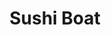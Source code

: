 ---
layout: place
title: "Sushi Boat"
permalink: /vermont/manchester-center/sushi-boat.html
stateAbbr: VT
stateName: Vermont
cityName: Manchester Center
seo:
  name: "Sushi Boat"
  type: Restaurant
  links: null
description: "Looking for sushi in Manchester Center, Vermont? Check out Sushi Boat for a delightful Japanese dining experience. Enjoy a variety of sushi and other dishes ..."
place_id: ChIJBavDq0Ve4IkR6i8t4RldpRo
photos:
  - name: >-
      places/ChIJBavDq0Ve4IkR6i8t4RldpRo/photos/AeeoHcJYyOEWM-AT4-V71Sdr6XVK2MMJW27D2hyul8VdBbOTNNcT7QJi9GS6jwvUQiBiIbLvW08oXLAQDi2QRfp59Wvo5xgQssOpbwmcbdK3DP27E_oFcnSTO28nj6_wPQeDcR53PiW_X0-wJaR1Kgpsfy_THDstoCVy3ibQNUxIz0NK4EY1vxMrt1KwqMXyAmMT6yGD1NvbQRhuyt72EmHHL1u08Nyw6fUI-hKxktgIkNR4YzO9_MVhiQOcjze4p7AUHia2dCGCTPhhZRSuNKd6gMRq8XWfIPDw7zkMXQEcobnsxxL2z6rNQf6P13aK5oPaZi9AujasvVxkomAAIHdlnzpUOGJO42uNrwOH5ChOLCwyml_EFTZohSgSBdOH71W9PVfMImi66RGDY8xZhHLoVImETEdQ0a6Bkb6mWjIFSbw
    widthPx: 4032
    heightPx: 3024
    authorAttributions:
      - displayName: Nicole Fegan
        uri: https://maps.google.com/maps/contrib/107275234137682715231
        photoUri: >-
          https://lh3.googleusercontent.com/a-/ALV-UjW9Hl3ev4jfUvTUAqf5w0HQT7g3ah0IQVHAOF1hjC9W7lx6aXmemA=s100-p-k-no-mo
    flagContentUri: >-
      https://www.google.com/local/imagery/report/?cb_client=maps_api_places.places_api&image_key=!1e10!2sCIHM0ogKEICAgICEkL6MWw&hl=en-US
    googleMapsUri: >-
      https://www.google.com/maps/place//data=!3m4!1e2!3m2!1sCIHM0ogKEICAgICEkL6MWw!2e10!4m2!3m1!1s0x89e05e45abc3ab05:0x1aa55d19e12d2fea
  - name: >-
      places/ChIJBavDq0Ve4IkR6i8t4RldpRo/photos/AeeoHcJsrkw0-S7hWCnrz9f9k7IM_VzSMlk3LZtjLc9dHTir54Cdl5YYiD0UK-1edLI7um4h3KhuVF96hTzD0l4ZCSZXN5urGYtPi9DpwK61j_EhjWhLExqDtkICYZR4q74uARl7dpZCMbQRZ39r42uLLi6y5ZLy1DnU77Iux2Hf__9zv69LzN-4yjeHqT2HfnSlmSNMLT5J5Dk8SKVg1vtm4wyeLcZchq0CZJWHp7dIjXcBtQqw8WPpQ0f387XA8YJcyrGibiqe5Ij2cVAsBNjnJkPnLHZmV6_wyK7s2mrrkefycTMNUSKL0X3t87o1YYNvwMbucoCcylGxX709bQOrNsFSBn7Fmz6Nr_soahWqVCJtNUaC00uTG0WDKP5KFq9GMfKfmym6Ihp22CyhB0Bh0bAtWUp4Zkf5kPgfrrluBOW_wj4
    widthPx: 4032
    heightPx: 3024
    authorAttributions:
      - displayName: Rachel Mazuch
        uri: https://maps.google.com/maps/contrib/110323549375575879606
        photoUri: >-
          https://lh3.googleusercontent.com/a-/ALV-UjUMFJvap6eE0piWJWDVn4tqf-2ErcttVDz9vCtLh_AiZVNemRI=s100-p-k-no-mo
    flagContentUri: >-
      https://www.google.com/local/imagery/report/?cb_client=maps_api_places.places_api&image_key=!1e10!2sCIHM0ogKEICAgIDZwI280gE&hl=en-US
    googleMapsUri: >-
      https://www.google.com/maps/place//data=!3m4!1e2!3m2!1sCIHM0ogKEICAgIDZwI280gE!2e10!4m2!3m1!1s0x89e05e45abc3ab05:0x1aa55d19e12d2fea
  - name: >-
      places/ChIJBavDq0Ve4IkR6i8t4RldpRo/photos/AeeoHcKNbMmr_2iWFGTYROQHImftJZeAe9thpqXJfvlE_jG_Xj4VFEmVbhkswWd5ONSOhvd0cdcafstp6QPa777DqXilinIz3PSEHvZgw-F39EMgM4i19xdmGEXozPKIfEz64xVCbFu5vxSC06eBz4EF243ujy9qEnX1fUV9P0VRGkldQX4oirEglvUVpRrizJqcI9bryhSvSxbekU5jUFgqfEzqfo6V_W91bN1XLYqDd4-pOwAG_HpEO-0yFkNcGcRmu-_1hZoUig3IS-EadAtYf_xZGlmXKVMIDps0S_IjqP6CNhlvIYf4SHby8U6zusBCZEXsx4qngvqzxzUAnlswYNLuoOG72hz1HrABL_qdV8etYRUM8SFV2dVsh7Jkc1uzcvx5JKpmPq0Vy72D_Wq_skILSrm_sttKbVu3ceZ4OWQ
    widthPx: 4032
    heightPx: 3024
    authorAttributions:
      - displayName: Rachel Mazuch
        uri: https://maps.google.com/maps/contrib/110323549375575879606
        photoUri: >-
          https://lh3.googleusercontent.com/a-/ALV-UjUMFJvap6eE0piWJWDVn4tqf-2ErcttVDz9vCtLh_AiZVNemRI=s100-p-k-no-mo
    flagContentUri: >-
      https://www.google.com/local/imagery/report/?cb_client=maps_api_places.places_api&image_key=!1e10!2sCIHM0ogKEICAgIDZwI28Mg&hl=en-US
    googleMapsUri: >-
      https://www.google.com/maps/place//data=!3m4!1e2!3m2!1sCIHM0ogKEICAgIDZwI28Mg!2e10!4m2!3m1!1s0x89e05e45abc3ab05:0x1aa55d19e12d2fea
  - name: >-
      places/ChIJBavDq0Ve4IkR6i8t4RldpRo/photos/AeeoHcLfkW1vwFpU1XXWoeVnUTLXKQPjYxPKUEHhXYlMfsMP_vheig6hWiZbkeyEqCFR0LG1hS4aKWPERyQo9uTYAqSa_yqwpSGf9WlF9DN0K9kznxY9SKPV2Sf1ywkHguLDud4NSZbjSU1G-8E-ivthKeQLWg2Vdh9vlDmSyiqzAw7ONSZRrTJcUvtNUo69T7OAJlk8kbIusnnpouPfJutFk4muH7QG9Rha9sOQdJnaTyK0wDnNfu3zSYIaVYhiDHzFXwur6pSejIoHbUDlK6xBwyGY9dyCiCKd2uNz6nVfHR48qMocfPNIwowmVVDB4NpAOGrXf9OUNLHRr0xewS_UlqXNIKuQSkjr3aWUVO8jsAqgarBQRvSJEEvvqER4PmSNQuwqjqiO9ffdghZzWhSpglSnDzn3jDDh17n50Or-4kzf2w
    widthPx: 4800
    heightPx: 3200
    authorAttributions:
      - displayName: Sushi Boat
        uri: https://maps.google.com/maps/contrib/116079230149022218151
        photoUri: >-
          https://lh3.googleusercontent.com/a/ACg8ocKCGhfWC7coi1fjlzaYScTQXnQciMDrl42fmEC70qHpGK2X2g=s100-p-k-no-mo
    flagContentUri: >-
      https://www.google.com/local/imagery/report/?cb_client=maps_api_places.places_api&image_key=!1e10!2sCIHM0ogKEICAgICE1d69ew&hl=en-US
    googleMapsUri: >-
      https://www.google.com/maps/place//data=!3m4!1e2!3m2!1sCIHM0ogKEICAgICE1d69ew!2e10!4m2!3m1!1s0x89e05e45abc3ab05:0x1aa55d19e12d2fea
  - name: >-
      places/ChIJBavDq0Ve4IkR6i8t4RldpRo/photos/AeeoHcJH9Y7BeRFRySpsSsRaiQ09rI1tzooy2KCltm4h-xROoCRlL_gB47xhykBGLG7N-D7uBidLsXMt5WPhuYNm7fJraz1_MCKZExZzm5enae607RePxHb5YQGJwHMv3tFMPQA90m4n17F-AkqUDUksKjr0WJLHxXGjrKsZTif6PMvr6Wwxiz--Ie1nRvYaeQU5D3YdIzNEsXD0UdO7xl6asyajCL8Ywz1uKeXSeH57PnijUrovgIIwJYlrxvAuB2q6WD34HV6Uk-ozxsIohPzc38ybfX_hTWdhU039bOPFs-c5NyxO-3ILBBu4h5h4j-HC1ziyhxhiCRgARbzvKc8wEzcdBUATrvull9R9yflHk45VAqJUVt5X6RNFiUB44BI0ZNZqYRRkHuf4VgkIv_uZBy2lcUAxEvK5qRzaVDdiUmA
    widthPx: 4032
    heightPx: 3024
    authorAttributions:
      - displayName: Jennifer Lee Donaker
        uri: https://maps.google.com/maps/contrib/109012451737457056148
        photoUri: >-
          https://lh3.googleusercontent.com/a-/ALV-UjUaaO7jOIK5v5Tr1i-WQUIEkZCBryCNXrwikpgmzTgY1aZxSfIMmA=s100-p-k-no-mo
    flagContentUri: >-
      https://www.google.com/local/imagery/report/?cb_client=maps_api_places.places_api&image_key=!1e10!2sCIHM0ogKEICAgIDc9-SVMg&hl=en-US
    googleMapsUri: >-
      https://www.google.com/maps/place//data=!3m4!1e2!3m2!1sCIHM0ogKEICAgIDc9-SVMg!2e10!4m2!3m1!1s0x89e05e45abc3ab05:0x1aa55d19e12d2fea
  - name: >-
      places/ChIJBavDq0Ve4IkR6i8t4RldpRo/photos/AeeoHcKGsD99yffwm7lhXBwWwpq511g9kVcQ6DnDo1mHRbxIbls2AKxEYXKRXunqxBeTvrGx_2Ok-NlsT1IqRxSScIJ6WTKLh_45zQVnl23wNDIQRkYIdLn6ZHQvHIaypExhO0VhDbA32Ys7P3yR7ZgGfn9PX9JT9BOhhvUqcIitGEkDfCXFSsJsJqxOZBs9nqGOxWgPgFqHHimUzq1qakwbxOfwTMhQNi3MsddG1B7Z1s4qhOTUTgzO2ssDpc9zFn77AdetSgvrJsy9cwpxmNNJgYHQ4ab0hnj20rpcrcv_fAnvGXG15ZbdSZCgE5XMSrTfRT9Ptz32WQN9LOCV8sO4DsQ3HL8nMuCvJ_X5AKznJApsy03FPFMAhmEiHHJlUXdEPn2OeIM5KgvKXjeLepOqEAIYeAYDgjDq35X3FBWLVJvwNg
    widthPx: 4800
    heightPx: 3200
    authorAttributions:
      - displayName: Sushi Boat
        uri: https://maps.google.com/maps/contrib/116079230149022218151
        photoUri: >-
          https://lh3.googleusercontent.com/a/ACg8ocKCGhfWC7coi1fjlzaYScTQXnQciMDrl42fmEC70qHpGK2X2g=s100-p-k-no-mo
    flagContentUri: >-
      https://www.google.com/local/imagery/report/?cb_client=maps_api_places.places_api&image_key=!1e10!2sCIHM0ogKEICAgICE1d69Mw&hl=en-US
    googleMapsUri: >-
      https://www.google.com/maps/place//data=!3m4!1e2!3m2!1sCIHM0ogKEICAgICE1d69Mw!2e10!4m2!3m1!1s0x89e05e45abc3ab05:0x1aa55d19e12d2fea
  - name: >-
      places/ChIJBavDq0Ve4IkR6i8t4RldpRo/photos/AeeoHcK7lJmc_5BAvdjFPCY-GreEcE7Kml6w44bsqAYobJGZOdeMTRfdfDxGMaOjrbXJon8Yu_3Lhx0ofyId9pOfr8bYjfCK61781rAkQ_aJLJBhKdRgdEmR53xbH5H6UXR_Y_VV60vwSrGRpPh9SPBVxyAakPjwDR-n6v2eFXzXZU_s_byAg2Cju6sAgPElSipppf2qYkkiCEhaWz-w6OW1uN71fSyOxg7mE49sumGkV4O_EGRHMP4c3VyTPcV2WwUUsHeU5Y6SVrvwWTs5fMAbXsIW4cVDDSfx9hOCb3JAkrQMuePGLAjT1orpBKd6_f056Ezn-MLWnRbETSp8TpmMIr5BZUZlrAU0zMgom5SMGFMrp-99lc0SgOeqwE33zzYqahXNv_YQ-_vjqNRelseo8Hr2SJ2UCz9vrqTrJXP0K6U
    widthPx: 3200
    heightPx: 4800
    authorAttributions:
      - displayName: Sushi Boat
        uri: https://maps.google.com/maps/contrib/116079230149022218151
        photoUri: >-
          https://lh3.googleusercontent.com/a/ACg8ocKCGhfWC7coi1fjlzaYScTQXnQciMDrl42fmEC70qHpGK2X2g=s100-p-k-no-mo
    flagContentUri: >-
      https://www.google.com/local/imagery/report/?cb_client=maps_api_places.places_api&image_key=!1e10!2sCIHM0ogKEICAgICE1d69Ow&hl=en-US
    googleMapsUri: >-
      https://www.google.com/maps/place//data=!3m4!1e2!3m2!1sCIHM0ogKEICAgICE1d69Ow!2e10!4m2!3m1!1s0x89e05e45abc3ab05:0x1aa55d19e12d2fea
  - name: >-
      places/ChIJBavDq0Ve4IkR6i8t4RldpRo/photos/AeeoHcIJAWmqeLYKaKBgztqVKAY89PQxpqJEa5rYo_qjgbVEUQUHa5ixdD0idk6HhbDZVR9GxclADYbvtvdx7j27qlBAteiow-Z3ek0o5NJ1xzHdhyfwpVtMgmG7zvVkOYGlTqqAvze5Pto8G7rRKhUxuzYEqdpw_Go8gUOMltLpb3FOq9pMl84NDqeCfiR1fmKhZClO4lUTz2Kb_ZXSAYZxU9OBRx776bb3aMKcRdnDQe_h87PfUU63YbAJ-AhQ0LrlVO_RANlpBz9j_g0gK_QGhWIbE91697ss-xDBTkZTOhUqEn8xcV9BUT9pV1N2g-BsCEin3-xX9RxcoAMy-PgZCBj3-UcBt4o8Oy6DvUAcB5957sU7auXb2QpVjb1etn4jDHh0pTbM2VdwT_LVenO7COLHHxae64UwBvPzscJGAnKlLw
    widthPx: 4800
    heightPx: 3200
    authorAttributions:
      - displayName: Sushi Boat
        uri: https://maps.google.com/maps/contrib/116079230149022218151
        photoUri: >-
          https://lh3.googleusercontent.com/a/ACg8ocKCGhfWC7coi1fjlzaYScTQXnQciMDrl42fmEC70qHpGK2X2g=s100-p-k-no-mo
    flagContentUri: >-
      https://www.google.com/local/imagery/report/?cb_client=maps_api_places.places_api&image_key=!1e10!2sCIHM0ogKEICAgICE1d69Ew&hl=en-US
    googleMapsUri: >-
      https://www.google.com/maps/place//data=!3m4!1e2!3m2!1sCIHM0ogKEICAgICE1d69Ew!2e10!4m2!3m1!1s0x89e05e45abc3ab05:0x1aa55d19e12d2fea
  - name: >-
      places/ChIJBavDq0Ve4IkR6i8t4RldpRo/photos/AeeoHcLRBlJEhxwErcu6r2o5vXzLDxcqjeLLD5FhOPXRJ8fMI2HSp5YdXQun18dWOaMW-OfufT3BfVgOy0KGyHjv6idGJM0Vl_U4X1jSUgoV8AWpOve667qH5fBkxHjGW1o1IsHZiuteF8Dn0WrJ7rP4bPqxvJ6k227vncpIZSTJN2lS7rOxsO8fj3Iqb-TLzYIaUWiWUat4VsofhIg4F9rzCeEAaJUZGKooWxBJhUpya4c0t5R4tkaE5m9PJu6Y5JJSfL5NVD3wnEV2ayeP7tJdJY4nXOAVsECCZ6w2Z8aK6WKyGiF6JRuWjZDGHKjoG4ChduzqgYKWhvFvr7IClZrbYmQj-gjHtDFYRYzVshI77Ac3WS1RZxGHPDWqAEyx-61ottWIzY1xh0mbqABJmJp0TU6xLr5sI4juorB8xg5osCQXveS_
    widthPx: 4032
    heightPx: 3024
    authorAttributions:
      - displayName: Jennifer Lee Donaker
        uri: https://maps.google.com/maps/contrib/109012451737457056148
        photoUri: >-
          https://lh3.googleusercontent.com/a-/ALV-UjUaaO7jOIK5v5Tr1i-WQUIEkZCBryCNXrwikpgmzTgY1aZxSfIMmA=s100-p-k-no-mo
    flagContentUri: >-
      https://www.google.com/local/imagery/report/?cb_client=maps_api_places.places_api&image_key=!1e10!2sCIHM0ogKEICAgIDc9-SV0gE&hl=en-US
    googleMapsUri: >-
      https://www.google.com/maps/place//data=!3m4!1e2!3m2!1sCIHM0ogKEICAgIDc9-SV0gE!2e10!4m2!3m1!1s0x89e05e45abc3ab05:0x1aa55d19e12d2fea
  - name: >-
      places/ChIJBavDq0Ve4IkR6i8t4RldpRo/photos/AeeoHcL83BWku3-7bHhXPAr_9XmyqFm5vTwA0rWwrfgXfkV9lpqRKUNPsTGdskNq1uY1Ez3140DW3h43PpW7cevMrA4i91nNqJQVpuhHD1yElSU5plj_1OaZXB77L4yApxgaH_b5fsP33X7mefHWNear855GkNIrMQoLE56-AqC6Md3LhR_Ffwb196A-WiGcQwtlO28LCPjSINgbrdfNk915e7RZNZo6qpyx0upKnjgw-Y4SPTW4vF5nXzDoKo515v-RZ7rFi2NNch2yEgVYbm7gcY4Hr_bt6o70fGD9iCRllgzFAQOm22aY_QLFJ_2yKk93dAJfjoP58XVADEJrUY6GjZzH0Bgc6m4apZLA5X21RkXfSL1NVgeQCKNPpnOCMMfL7jqdjGmeYm4EHJz-QgRCzoOOIvIHPlxddyihcwdFb2sRJA
    widthPx: 2448
    heightPx: 2448
    authorAttributions:
      - displayName: Lissette Ferrer
        uri: https://maps.google.com/maps/contrib/104864963278635259399
        photoUri: >-
          https://lh3.googleusercontent.com/a-/ALV-UjUhHzZ4joXNmjLyVJBCV9tBnoh8Phwe5LkgivV8TsqjwMQmIVHC4w=s100-p-k-no-mo
    flagContentUri: >-
      https://www.google.com/local/imagery/report/?cb_client=maps_api_places.places_api&image_key=!1e10!2sCIHM0ogKEICAgICKzIL_UA&hl=en-US
    googleMapsUri: >-
      https://www.google.com/maps/place//data=!3m4!1e2!3m2!1sCIHM0ogKEICAgICKzIL_UA!2e10!4m2!3m1!1s0x89e05e45abc3ab05:0x1aa55d19e12d2fea
address: '4971 Main St #3, Manchester Center, VT 05255, USA'
street: '4971 Main St #3'
city: Manchester Center
state: VT
zip: '05255'
country: USA
neighborhood: Manchester Center
latitude: '43.178200'
longitude: '-73.055603'
accessibility_options:
  wheelchairAccessibleParking: true
  wheelchairAccessibleEntrance: true
  wheelchairAccessibleRestroom: true
  wheelchairAccessibleSeating: true
business_status: OPERATIONAL
name: Sushi Boat
google_maps_links:
  directionsUri: >-
    https://www.google.com/maps/dir//''/data=!4m7!4m6!1m1!4e2!1m2!1m1!1s0x89e05e45abc3ab05:0x1aa55d19e12d2fea!3e0
  placeUri: https://maps.google.com/?cid=1920043181876785130
  writeAReviewUri: >-
    https://www.google.com/maps/place//data=!4m3!3m2!1s0x89e05e45abc3ab05:0x1aa55d19e12d2fea!12e1
  reviewsUri: >-
    https://www.google.com/maps/place//data=!4m4!3m3!1s0x89e05e45abc3ab05:0x1aa55d19e12d2fea!9m1!1b1
  photosUri: >-
    https://www.google.com/maps/place//data=!4m3!3m2!1s0x89e05e45abc3ab05:0x1aa55d19e12d2fea!10e5
primary_type: Sushi Restaurant
opening_hours:
  regular: null
  current: null
secondary_opening_hours:
  regular:
    weekdayDescriptions: null
    type: null
  current:
    weekdayDescriptions: null
    type: null
phone: null
price_level: null
price_range: null
rating: null
rating_count: 0
website: null
reviews: null
parking_options: null
payment_options: null
allow_dogs: null
curbside_pickup: null
delivery: null
dine_in: null
good_for_children: null
good_for_groups: null
good_for_sports: null
live_music: null
menu_for_children: null
outdoor_seating: null
reservable: null
restroom: null
serves_beer: null
serves_breakfast: null
serves_brunch: null
serves_cocktails: null
serves_coffee: null
serves_dinner: null
serves_dessert: null
serves_lunch: null
serves_vegetarian_food: null
serves_wine: null
takeout: null
summary: null

---